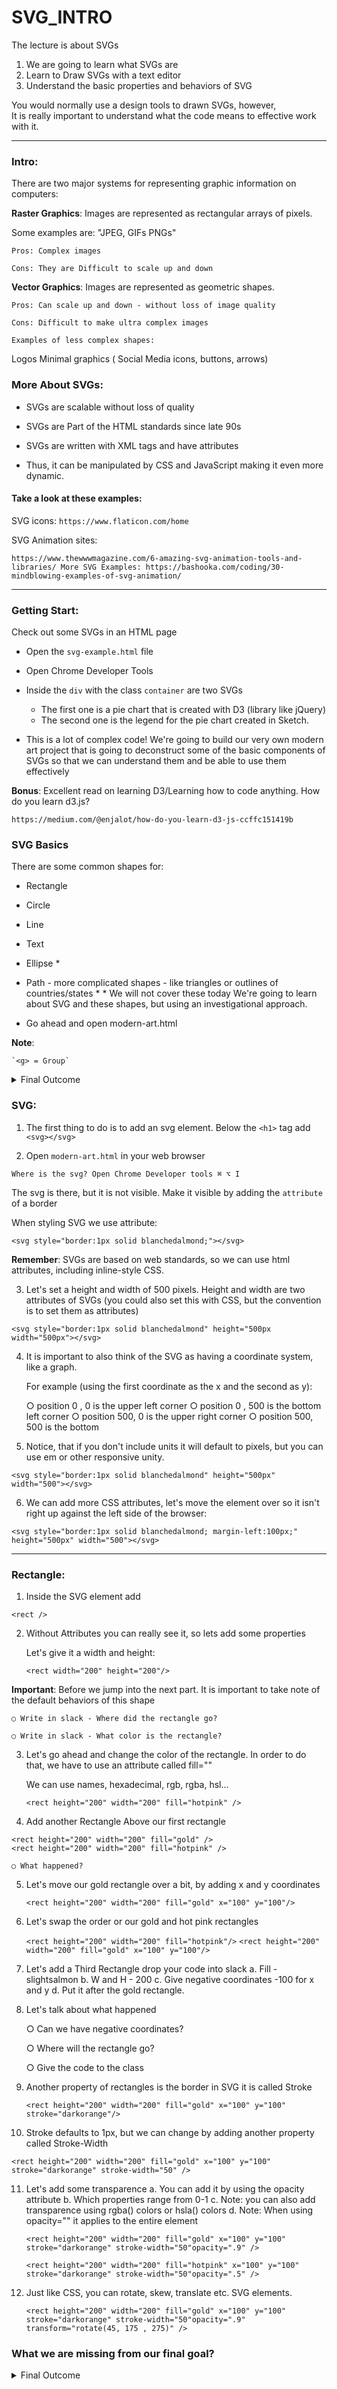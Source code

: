 # SVG_INTRO

The lecture is about SVGs

1. We are going to learn what SVGs are
2. Learn to Draw SVGs with a text editor
3. Understand the basic properties and behaviors of SVG

You would normally use a design tools to drawn SVGs, however,  
It is really important to understand what the code means to effective work with it.

---

### Intro:

There are two major systems for representing graphic information on computers:

**Raster Graphics**: Images are represented as rectangular arrays of pixels.

Some examples are: "JPEG, GIFs PNGs"

    Pros: Complex images

    Cons: They are Difficult to scale up and down

**Vector Graphics**: Images are represented as geometric shapes.

    Pros: Can scale up and down - without loss of image quality

    Cons: Difficult to make ultra complex images

    Examples of less complex shapes:

Logos
Minimal graphics ( Social Media icons, buttons, arrows)

### More About SVGs:

- SVGs are scalable without loss of quality

- SVGs are Part of the HTML standards since late 90s

- SVGs are written with XML tags and have attributes

- Thus, it can be manipulated by CSS and JavaScript making it even more dynamic.

#### Take a look at these examples:

SVG icons: `https://www.flaticon.com/home`

SVG Animation sites:

`https://www.thewwwmagazine.com/6-amazing-svg-animation-tools-and-libraries/ More SVG Examples: https://bashooka.com/coding/30-mindblowing-examples-of-svg-animation/`

---

### Getting Start:

Check out some SVGs in an HTML page

- Open the `svg-example.html` file
- Open Chrome Developer Tools
- Inside the `div` with the class `container` are two SVGs

  - The first one is a pie chart that is created with D3 (library like jQuery)
  - The second one is the legend for the pie chart created in Sketch.

- This is a lot of complex code! We're going to build our very own modern art project that is going to deconstruct some of the basic components of SVGs so that we can understand them and be able to use them effectively

**Bonus**: Excellent read on learning D3/Learning how to code anything.
How do you learn d3.js?

`https://medium.com/@enjalot/how-do-you-learn-d3-js-ccffc151419b`

### SVG Basics

There are some common shapes for:

- Rectangle
- Circle
- Line
- Text
- Ellipse \*
- Path - more complicated shapes - like triangles or outlines of countries/states \*
  \* We will not cover these today
  We're going to learn about SVG and these shapes, but using an investigational approach.

- Go ahead and open modern-art.html

**Note**:

    `<g> = Group`

<details><summary>Final Outcome</summary>

## ![modern art](https://i.imgur.com/NMmUYLZ.png)

</details>

### SVG:

1. The first thing to do is to add an svg element. Below the `<h1>` tag add `<svg></svg>`

2. Open `modern-art.html` in your web browser

`Where is the svg? Open Chrome Developer tools ⌘ ⌥ I`

The svg is there, but it is not visible. Make it visible by adding the `attribute` of a border

When styling SVG we use attribute:

`<svg style="border:1px solid blanchedalmond;"></svg>`

**Remember**: SVGs are based on web standards, so we can use html attributes, including inline-style CSS.

3. Let's set a height and width of 500 pixels. Height and width are two attributes of SVGs (you could also set this with CSS, but the convention is to set them as attributes)

`<svg style="border:1px solid blanchedalmond" height="500px width="500px"></svg>`

4. It is important to also think of the SVG as having a coordinate system, like a graph.

   For example (using the first coordinate as the x and the second as y):

   ○ position 0 , 0 is the upper left corner
   ○ position 0 , 500 is the bottom left corner
   ○ position 500, 0 is the upper right corner
   ○ position 500, 500 is the bottom

5. Notice, that if you don't include units it will default to pixels, but you can use em or other responsive unity.

`<svg style="border:1px solid blanchedalmond" height="500px" width="500"></svg>`

6. We can add more CSS attributes, let's move the element over so it isn't right up against the left side of the browser:

`<svg style="border:1px solid blanchedalmond; margin-left:100px;" height="500px" width="500"></svg>`

---

### Rectangle:

1. Inside the SVG element add

`<rect />`

2. Without Attributes you can really see it, so lets add some properties

   Let's give it a width and height:

   `<rect width="200" height="200"/>`

**Important**: Before we jump into the next part. It is important to take note of the default behaviors of this shape

    ○ Write in slack - Where did the rectangle go?

    ○ Write in slack - What color is the rectangle?

3. Let's go ahead and change the color of the rectangle. In order to do that, we have to use an attribute called fill=""

   We can use names, hexadecimal, rgb, rgba, hsl...

   `<rect height="200" width="200" fill="hotpink" />`

4. Add another Rectangle Above our first rectangle

```
<rect height="200" width="200" fill="gold" />
<rect height="200" width="200" fill="hotpink" />
```

    ○ What happened?

5. Let's move our gold rectangle over a bit, by adding x and y coordinates

   `<rect height="200" width="200" fill="gold" x="100" y="100"/>`

6. Let's swap the order or our gold and hot pink rectangles

   `<rect height="200" width="200" fill="hotpink"/>`
   `<rect height="200" width="200" fill="gold" x="100" y="100"/>`

7. Let's add a Third Rectangle drop your code into slack
   a. Fill - slightsalmon
   b. W and H - 200
   c. Give negative coordinates -100 for x and y
   d. Put it after the gold rectangle.

8. Let's talk about what happened

   ○ Can we have negative coordinates?

   ○ Where will the rectangle go?

   ○ Give the code to the class

9. Another property of rectangles is the border in SVG it is called Stroke

   `<rect height="200" width="200" fill="gold" x="100" y="100" stroke="darkorange"/>`

10. Stroke defaults to 1px, but we can change by adding another property called Stroke-Width

`<rect height="200" width="200" fill="gold" x="100" y="100" stroke="darkorange" stroke-width="50" />`

11. Let's add some transparence
    a. You can add it by using the opacity attribute
    b. Which properties range from 0-1
    c. Note: you can also add transparence using rgba() colors or hsla() colors
    d. Note: When using opacity="" it applies to the entire element

    `<rect height="200" width="200" fill="gold" x="100" y="100" stroke="darkorange" stroke-width="50"opacity=".9" />`

    `<rect height="200" width="200" fill="hotpink" x="100" y="100" stroke="darkorange" stroke-width="50"opacity=".5" />`

12. Just like CSS, you can rotate, skew, translate etc. SVG elements.

    `<rect height="200" width="200" fill="gold" x="100" y="100" stroke="darkorange" stroke-width="50"opacity=".9" transform="rotate(45, 175 , 275)" />`

### What we are missing from our final goal?

<details><summary>Final Outcome</summary>

## ![modern art](https://i.imgur.com/NMmUYLZ.png)

### Lines:

1. Let's add two lines on top of our rectangles

   ○ Does that mean the line elements should go before or after the rectangles? After

   a. Lines require a start and end point, therefore, they need 4 coordinates
   b. The starting coordinates are x1="" y1=""
   c. The end coordinates are x2="" y2=""
   d. So to draw a line from the upper left corner, down to the bottom left we would do:

`<line x1="0" y1="0" x2="500" y2="500" />`

**Important**: If you add this code you should not see anything, because unlike rectangles, lines have no default color.

`i. Lines are made of the stroke attribute which by default does not appear.`

`<line x1="0" y1="0" x2="500" y2="500" stroke="silver" />`

2. Let's add a second line that runs from the bottom left up to the upper right

   ○ What would the coordinates for that be?


    `<line x1="500" y1="0" x2="0" y2="500"                    stroke="black"/>`

3. We can modify the stroke color, opacity and width. Let's add

```
<line x1="500" y1="0"
            x2="0" y2="500"
    stroke="#111"
            stroke-width="5"
            opacity=".5"
/>
```

---

### Circles:

Circles are very similar to rectangles. But rather than having a height or width, they have a radius r.

Also, their coordinates are set by the center of the triangle which is represented by cy="" and cx="" rather than x, y.

1. Let's put all of our SVG knowledge together to draw a circle that is:

   ○ on top of all our other elements
   ○ centered in the middle of our SVG
   ○ set the radius to 25px. r=""
   ○ give it a fill color of RGBA(255, 218, 185, .1) and
   ○ a stroke color of stroke="RGBA(219, 112, 147, .5)"
   ○ change the stroke width to 10px

```
<circle cx="250" cy="250" r="25" fill="RGBA(255, 218, 185, .1)" stroke="RGBA(219, 112, 147, .5)" stroke-width="10" />

```

---

### TEXT

1. The text element is not self closing.
2. The text style is inherited from the html document/css
3. You can change it by using font-family and font-size
4. You can place the text where ever you'd like by using x and y coordinates.

```
<text
    x="300"
    y="400"
    text-anchor="middle"
    transform="rotate(15)"
    font-size="50"
    stroke="indigo"
    opacity=".5">My Art</text>
```
